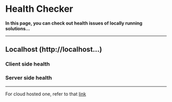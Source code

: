 # Health Checker

**In this page, you can check out health issues of locally running
solutions...**

<hr/>

## Localhost (http://localhost...)

### Client side health

<Health host="http://localhost:3000"></Health>

### Server side health

<Health host="http://localhost:3001/api/v1/posts"></Health>

<hr/>

For cloud hosted one, refer to that [link](/health/cloud.md)
